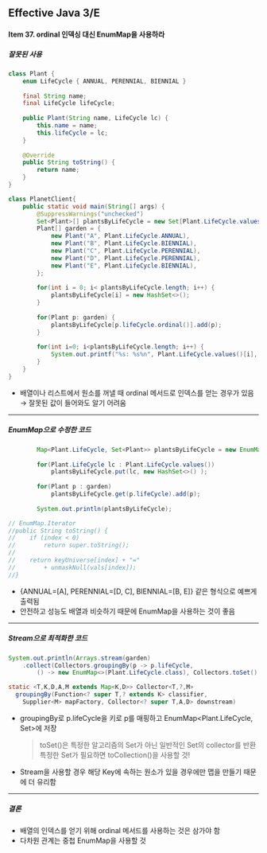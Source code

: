 ## Effective Java 3/E

#### Item 37.  ordinal 인덱싱 대신 EnumMap을 사용하라

##### 잘못된 사용

```java
class Plant {
	enum LifeCycle { ANNUAL, PERENNIAL, BIENNIAL }
	
	final String name;
	final LifeCycle lifeCycle;
	
	public Plant(String name, LifeCycle lc) {
		this.name = name;
		this.lifeCycle = lc;
	}
	
	@Override
	public String toString() {
		return name;
	}
}

class PlanetClient{
	public static void main(String[] args) {
		@SuppressWarnings("unchecked")
		Set<Plant>[] plantsByLifeCycle = new Set[Plant.LifeCycle.values().length];
		Plant[] garden = {
			new Plant("A", Plant.LifeCycle.ANNUAL),
			new Plant("B", Plant.LifeCycle.BIENNIAL),
			new Plant("C", Plant.LifeCycle.PERENNIAL),
			new Plant("D", Plant.LifeCycle.PERENNIAL),
			new Plant("E", Plant.LifeCycle.BIENNIAL),
		};
		
		for(int i = 0; i< plantsByLifeCycle.length; i++) {
			plantsByLifeCycle[i] = new HashSet<>();
		}
		
		for(Plant p: garden) {
			plantsByLifeCycle[p.lifeCycle.ordinal()].add(p);
		}
		
		for(int i=0; i<plantsByLifeCycle.length; i++) {
			System.out.printf("%s: %s%n", Plant.LifeCycle.values()[i], plantsByLifeCycle[i]);
		}
	}
}

```

- 배열이나 리스트에서 원소를 꺼낼 때 ordinal 메서드로 인덱스를 얻는 경우가 있음
  → 잘못된 값이 들어와도 알기 어려움

------

##### EnumMap으로 수정한 코드

```java
		Map<Plant.LifeCycle, Set<Plant>> plantsByLifeCycle = new EnumMap<>(Plant.LifeCycle.class);
		
		for(Plant.LifeCycle lc : Plant.LifeCycle.values())
			plantsByLifeCycle.put(lc, new HashSet<>() );
		
		for(Plant p : garden)
			plantsByLifeCycle.get(p.lifeCycle).add(p);
		
		System.out.println(plantsByLifeCycle);

// EnumMap.Iterator
//public String toString() {
//    if (index < 0)
//        return super.toString();
//
//    return keyUniverse[index] + "="
//        + unmaskNull(vals[index]);
//}
```

- {ANNUAL=[A], PERENNIAL=[D, C], BIENNIAL=[B, E]} 같은 형식으로 예쁘게 출력됨
- 안전하고 성능도 배열과 비슷하기 때문에 EnumMap을 사용하는 것이 좋음

-----

##### Stream으로 최적화한 코드

```java
System.out.println(Arrays.stream(garden)
    .collect(Collectors.groupingBy(p -> p.lifeCycle, 
	    () -> new EnumMap<>(Plant.LifeCycle.class), Collectors.toSet() )));

static <T,K,D,A,M extends Map<K,D>> Collector<T,?,M>
  groupingBy(Function<? super T,? extends K> classifier, 
    Supplier<M> mapFactory, Collector<? super T,A,D> downstream)
```

- groupingBy로 p.lifeCycle을 키로 p를 매핑하고 EnumMap\<Plant.LifeCycle, Set>에 저장

  > toSet()은 특정한 알고리즘의 Set가 아닌 일반적인 Set의 collector를 반환
  > 특정한 Set가 필요하면 toCollection()을 사용할 것!

- Stream을 사용할 경우 해당 Key에 속하는 원소가 있을 경우에만 맵을 만들기 때문에 더 유리함

------

##### 결론

- 배열의 인덱스를 얻기 위해 ordinal 메서드를 사용하는 것은 삼가야 함
- 다차원 관계는 중첩 EnumMap을 사용할 것